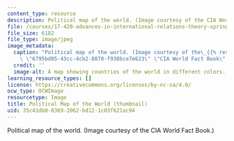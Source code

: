 ```yaml
---
content_type: resource
description: Political map of the world. (Image courtesy of the CIA World Fact Book.)
file: /courses/17-420-advances-in-international-relations-theory-spring-2003/35c41db883692062bd121c03f621ac94_17-420s03-th.jpg
file_size: 6182
file_type: image/jpeg
image_metadata:
  caption: "Political map of the world. (Image courtesy of the\_{{% resource_link\
    \ \"6795bd05-43cc-4cb2-8870-f938bce7e623\" \"CIA World Fact Book\" %}}.)"
  credit: ''
  image-alt: A map showing countries of the world in different colors.
learning_resource_types: []
license: https://creativecommons.org/licenses/by-nc-sa/4.0/
ocw_type: OCWImage
resourcetype: Image
title: Political Map of the World (thumbnail)
uid: 35c41db8-8369-2062-bd12-1c03f621ac94
---
```

Political map of the world. (Image courtesy of the CIA World Fact Book.)